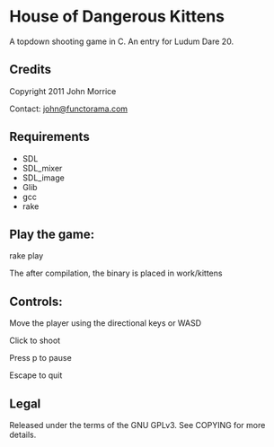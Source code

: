 # House of Dangerous Kittens

A topdown shooting game in C.  An entry for Ludum Dare 20.

## Credits

Copyright 2011 John Morrice

Contact: john@functorama.com

## Requirements

* SDL
* SDL_mixer
* SDL_image
* Glib
* gcc
* rake

## Play the game:

rake play

The after compilation, the binary is placed in work/kittens

## Controls:

Move the player using the directional keys or WASD

Click to shoot

Press p to pause

Escape to quit

## Legal

Released under the terms of the GNU GPLv3.  See COPYING for more details.
